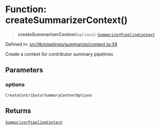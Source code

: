 # Function: createSummarizerContext()

> **createSummarizerContext**(`options`): [`SummarizerPipelineContext`](../interfaces/SummarizerPipelineContext.md)

Defined in: [src/lib/pipelines/summarize/context.ts:39](https://github.com/elizaOS/elizaos.github.io/blob/4810f50019028b92f4f2a0ac31323fd787c7f288/src/lib/pipelines/summarize/context.ts#L39)

Create a context for contributor summary pipelines

## Parameters

### options

`CreateContributorSummaryContextOptions`

## Returns

[`SummarizerPipelineContext`](../interfaces/SummarizerPipelineContext.md)
